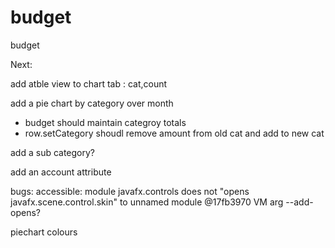 # budget
budget

Next:

add atble view to chart tab : cat,count

add a pie chart by category over month
- budget should maintain categroy totals
- row.setCategory shoudl remove amount from old cat and add to new cat

add a sub category?

add an account attribute

bugs:
accessible: module javafx.controls does not "opens javafx.scene.control.skin" to unnamed module @17fb3970
VM arg --add-opens?


piechart colours




